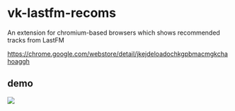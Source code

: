 # vk-lastfm-recoms

An extension for chromium-based browsers which shows recommended tracks from LastFM

https://chrome.google.com/webstore/detail/jkejdeloadochkgpbmacmgkchahoaggh

## demo
[<img src="http://i3.ytimg.com/vi/89gquDH-OCk/hqdefault.jpg">](https://www.youtube.com/watch?v=89gquDH-OCk)
